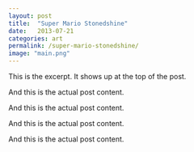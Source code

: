 ```yaml
---
layout: post
title:  "Super Mario Stonedshine"
date:   2013-07-21
categories: art
permalink: /super-mario-stonedshine/
image: "main.png"
---
```


<p class="post--full__excerpt">
	This is the excerpt. It shows up at the top of the post.
</p>

And this is the actual post content.

And this is the actual post content.

And this is the actual post content.

And this is the actual post content.
